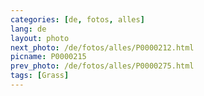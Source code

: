 ```yaml
---
categories: [de, fotos, alles]
lang: de
layout: photo
next_photo: /de/fotos/alles/P0000212.html
picname: P0000215
prev_photo: /de/fotos/alles/P0000275.html
tags: [Grass]
---
```

